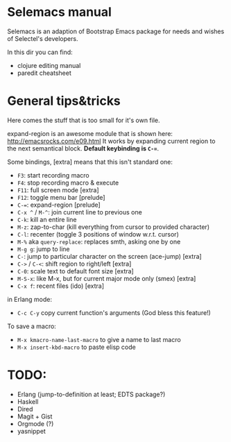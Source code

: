 Selemacs manual
===============

Selemacs is an adaption of Bootstrap Emacs package for needs and
wishes of Selectel's developers.

In this dir you can find:

- clojure editing manual
- paredit cheatsheet

General tips&tricks
===================

Here comes the stuff that is too small for it's own file.

expand-region is an awesome module that is shown here:
http://emacsrocks.com/e09.html It works by expanding current region to
the next semantical block. **Default keybinding is `C-=`**.

Some bindings, [extra] means that this isn't standard one:

- `F3`: start recording macro
- `F4`: stop recording macro & execute
- `F11`: full screen mode [extra]
- `F12`: toggle menu bar [prelude]
- `C-=`: expand-region [prelude]
- `C-x ^` / `M-^`: join current line to previous one
- `C-k`: kill an entire line
- `M-z`: zap-to-char (kill everything from cursor to provided character)
- `C-l`: recenter (toggle 3 positions of window w.r.t. cursor)
- `M-%` aka `query-replace`: replaces smth, asking one by one
- `M-g g`: jump to line
- `C-`: jump to particular character on the screen (ace-jump) [extra]
- `C->` / `C-<`: shift region to right/left [extra]
- `C-0`: scale text to default font size [extra]
- `M-S-x`: like M-x, but for current major mode only (smex) [extra]
- `C-x f`: recent files (ido) [extra]

in Erlang mode:

- `C-c C-y` copy current function's arguments (God bless this feature!)

To save a macro:

- `M-x kmacro-name-last-macro` to give a name to last macro
- `M-x insert-kbd-macro` to paste elisp code


TODO:
====

- Erlang (jump-to-definition at least; EDTS package?)
- Haskell
- Dired
- Magit + Gist
- Orgmode (?)
- yasnippet
